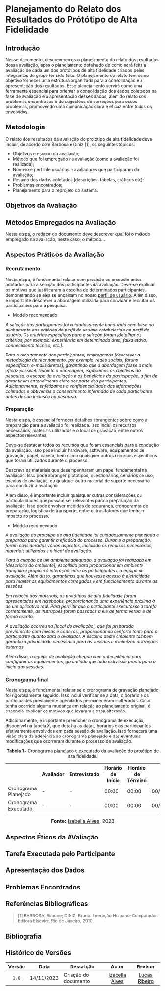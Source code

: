# Planejamento do Relato dos Resultados do Prótótipo de Alta Fidelidade

## Introdução

Nesse documento, descreveremos o planejamento do relato dos resultados dessa avaliação, após o planejamento detalhado de como será feita a avaliação de cada um dos protótipos de alta fidelidade criados pelos integrantes do grupo ter sido feito. O planejamento do relato tem como objetivo fornecer uma estrutura organizada para a consolidação e a apresentação dos resultados. Esse planejamento servirá como uma ferramenta essencial para orientar a consolidação dos dados coletados na fase de avaliação e a apresentação desses dados, além do relato dos problemas encontrados e de sugestões de correções para esses problemas, promovendo uma comunicação clara e eficaz entre todos os envolvidos.

## Metodologia

O relato dos resultados da avaliação do protótipo de alta fidelidade deve incluir, de acordo com Barbosa e Diniz [1], os seguintes tópicos:

- Objetivos e escopo da avaliação;
- Método que foi empregado na avaliação (como a avaliação foi realizada);
- Número e perfil de usuários e avaliadores que participaram da avaliação;
- Resumo dos dados coletados (descrições, tabelas, gráficos etc);
- Problemas encontrados;
- Planejamento para o reprojeto do sistema.

## Objetivos da Avaliação

## Métodos Empregados na Avaliação

Nesta etapa, o redator do documento deve descrever qual foi o método empregado na avaliação, neste caso, o método... 

## Aspectos Práticos da Avaliação
### Recrutamento
Nesta etapa, é fundamental relatar com precisão os procedimentos adotados para a seleção dos participantes da avaliação. Deve-se explicar os motivos que justificaram a escolha de determinados participantes, demonstrando se eles se encaixam no nosso [perfil de usuário](https://github.com/Interacao-Humano-Computador/2023.2-NotaLegal/blob/main/docs/analise%20de%20requisitos/perfil_usuario.md). Além disso, é importante descrever a abordagem utilizada para convidar e recrutar os participantes para a pesquisa.

- Modelo recomendado:
  
*A seleção dos participantes foi cuidadosamente conduzida com base no alinhamento aos critérios do perfil de usuário estabelecido no perfil de usuário. Os critérios específicos para a seleção foram [detalhar os critérios, por exemplo: experiência em determinada área, faixa etária, conhecimento técnico, etc.]*.

*Para o recrutamento dos participantes, empregamos [descrever a metodologia de recrutamento, por exemplo: redes sociais, fóruns específicos, e-mails diretos], garantindo que a abordagem fosse a mais eficaz possível. Durante a abordagem, explicamos os objetivos da pesquisa, o escopo da avaliação e os benefícios da participação, a fim de garantir um entendimento claro por parte dos participantes. Adicionalmente, enfatizamos a confidencialidade das informações coletadas e obtivemos o consentimento informado de cada participante antes de sua inclusão na pesquisa*.

### Preparação
Nesta etapa, é essencial fornecer detalhes abrangentes sobre como a preparação para a avaliação foi realizada. Isso inclui os recursos necessários, materiais utilizados e o local de gravação, entre outros aspectos relevantes.

Deve-se destacar todos os recursos que foram essenciais para a condução da avaliação. Isso pode incluir hardware, software, equipamentos de gravação, papel, caneta, bem como quaisquer outros recursos específicos que foram utilizados durante o processo.

Descreva os materiais que desempenharam um papel fundamental na avaliação. Isso pode abranger protótipos, questionários, cenários de uso, escalas de avaliação, ou qualquer outro material de suporte necessário para conduzir a avaliação.

Além disso, é importante incluir quaisquer outras considerações ou particularidades que possam ser relevantes para a preparação da avaliação. Isso pode envolver medidas de segurança, cronogramas de preparação, logística de transporte, entre outros fatores que tenham impacto no processo.

- Modelo recomendado:
  
*A avaliação do protótipo de alta fidelidade foi cuidadosamente planejada e preparada para garantir a eficácia do processo. Durante a preparação, foram considerados vários aspectos, incluindo os recursos necessários, materiais utilizados e o local de avaliação.*

*Para a criação de um ambiente adequado, a avaliação foi realizada em [descrição do ambiente], escolhida para proporcionar um ambiente tranquilo e propício à interação entre os participantes e a equipe de avaliação. Além disso, garantimos que houvesse acesso à eletricidade para manter os equipamentos carregados e em funcionamento durante as sessões.*

*Em relação aos materiais, os protótipos de alta fidelidade foram apresentados em notebooks, proporcionando uma experiência próxima à de um aplicativo real. Para permitir que o participante executasse a tarefa corretamente, as instruções foram passadas a ele de forma verbal e de forma escrita.*

*A avaliação ocorreu na [local da avaliação], que foi preparada previamente com mesas e cadeiras, proporcionando conforto tanto para o participante quanto para o avaliador. A escolha deste ambiente também garantiu a privacidade necessária para as sessões e minimizou distrações externas.*

*Além disso, a equipe de avaliação chegou com antecedência para configurar os equipamentos, garantindo que tudo estivesse pronto para o início das sessões.*

### Cronograma final
Nesta etapa, é fundamental relatar se o cronograma de gravação planejado foi rigorosamente seguido. Isso inclui verificar se a data, o horário e os participantes previamente agendados permaneceram inalterados. Caso tenha ocorrido alguma mudança em relação ao planejamento original, é essencial explicar os motivos que levaram a essa alteração.

Adicionalmente, é importante preencher o cronograma de execução, disponível na tabela X, que detalha as datas, horários e os participantes efetivamente envolvidos em cada sessão de avaliação. Isso fornecerá uma visão clara da aderência ao cronograma planejado e das eventuais modificações que ocorreram durante o processo de avaliação.

<div align="center">
<p><b>Tabela 1 -</b> Cronograma planejado e executado da avaliação do protótipo de alta fidelidade.</p>
  
  <table>
  <tr>
    <th></th>
    <th>Avaliador</th>
    <th>Entrevistado</th>
    <th>Horário de Início</th>
    <th>Horário de Término</th>
    <th>Data</th>
    <th>Local</th>
  </tr>
  <tr>
    <td>Cronograma Planejado</td>
    <td>-</td>
    <td>-</td>
    <td>00:00</td>
    <td>00:00</td>
    <td>00/00/2023</td>
    <td>Presencial</td>
  </tr>
  <tr>
    <td>Cronograma Executado</td>
    <td>-</td>
    <td>-</td>
    <td>00:00</td>
    <td>00:00</td>
    <td>00/00/2023</td>
    <td>Presencial</td>
  </tr>
</table>

<font size="3"><p style="text-align: center"><b>Fonte:</b> <a href="https://github.com/izabellaalves">Izabella Alves</a>, 2023</p></font>
</div>

## Aspectos Éticos da AValiação

## Tarefa Executada pelo Participante

## Apresentação dos Dados

## Problemas Encontrados

## Referências Bibliográficas
>
> [1] BARBOSA, Simone; DINIZ, Bruno. Interação Humano-Computador. Editora Elsevier, Rio de Janeiro, 2010.
## Bibliografia

## Histórico de Versões

| Versão | Data       | Descrição            |                       Autor                        |                     Revisor                      |
| :----: | ---------- | -------------------- | :------------------------------------------------: | :----------------------------------------------: |
| `1.0`  | 14/11/2023 | Criação do documento |   [Izabella Alves](https://github.com/izabellaalves)   |  [Lucas Ribeiro](https://github.com/lucassouzs)  |
